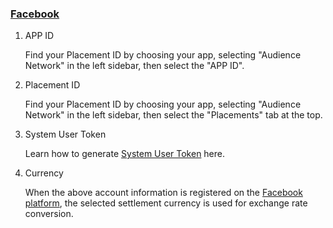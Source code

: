 ###   [Facebook](https://developers.facebook.com/)

1. APP ID

    Find  your Placement ID by choosing your app, selecting "Audience Network" in the left sidebar, then select the "APP ID".

2. Placement ID

   Find  your Placement ID by choosing your app, selecting "Audience Network" in the left sidebar, then select the "Placements" tab at the top.
   
3.  System User Token

    Learn how to generate [System User Token](https://developers.facebook.com/docs/audience-network/reporting-api/systemuser) here.
4.  Currency

    When the above account information is registered on the [Facebook platform](https://developers.facebook.com/), the selected settlement currency is used for exchange rate conversion.
